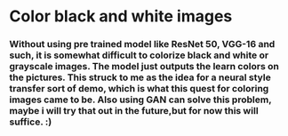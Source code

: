 # Color black and white images

### Without using pre trained model like ResNet 50, VGG-16 and such, it is somewhat difficult to colorize black and white or grayscale images. The model just outputs the learn colors on the pictures. This struck to me as the idea for a neural style transfer sort of demo, which is what this quest for coloring images came to be. Also using GAN can solve this problem, maybe i will try that out in the future,but for now this will suffice. :)

